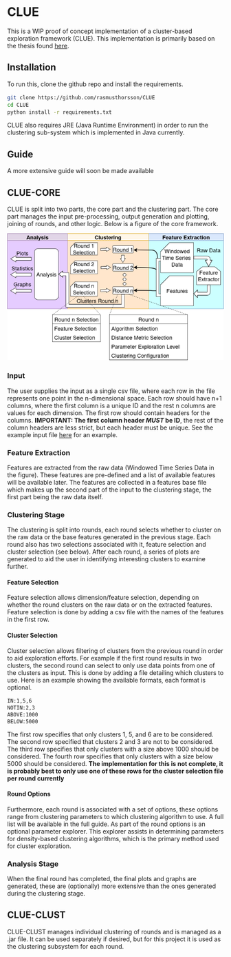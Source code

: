 # CLUE

This is a WIP proof of concept implementation of a cluster-based exploration framework (CLUE). This implementation is primarily based on the thesis found [here](https://gupea.ub.gu.se/handle/2077/89783).

## Installation

To run this, clone the github repo and install the requirements.

```bash
git clone https://github.com/rasmusthorsson/CLUE
cd CLUE
python install -r requirements.txt
```

CLUE also requires JRE (Java Runtime Environment) in order to run the clustering sub-system which is implemented in Java currently.

## Guide

A more extensive guide will soon be made available

## CLUE-CORE

CLUE is split into two parts, the core part and the clustering part. The core part manages the input pre-processing, output generation and plotting, joining of rounds, and other logic. Below is a figure of the core framework.

![CLUE](assets/clue.png)

### Input

The user supplies the input as a single csv file, where each row in the file represents one point in the n-dimensional space. Each row should have n+1 columns, where the first column is a unique ID and the rest n columns are values for each dimension. The first row should contain headers for the columns. **IMPORTANT: The first column header *MUST* be ID**, the rest of the column headers are less strict, but each header must be unique. See the example input file [here](input.csv) for an example.

### Feature Extraction

Features are extracted from the raw data (Windowed Time Series Data in the figure). These features are pre-defined and a list of available features will be available later. The features are collected in a features base file which makes up the second part of the input to the clustering stage, the first part being the raw data itself.

### Clustering Stage

The clustering is split into rounds, each round selects whether to cluster on the raw data or the base features generated in the previous stage. Each round also has two selections associated with it, feature selection and cluster selection (see below). After each round, a series of plots are generated to aid the user in identifying interesting clusters to examine further. 

#### Feature Selection

Feature selection allows dimension/feature selection, depending on whether the round clusters on the raw data or on the extracted features. Feature selection is done by adding a csv file with the names of the features in the first row.

#### Cluster Selection

Cluster selection allows filtering of clusters from the previous round in order to aid exploration efforts. For example if the first round results in two clusters, the second round can select to only use data points from one of the clusters as input. This is done by adding a file detailing which clusters to use. Here is an example showing the available formats, each format is optional.

```
IN:1,5,6 
NOTIN:2,3
ABOVE:1000
BELOW:5000
```

The first row specifies that only clusters 1, 5, and 6 are to be considered. The second row specified that clusters 2 and 3 are not to be considered. The third row specifies that only clusters with a size above 1000 should be considered. The fourth row specifies that only clusters with a size below 5000 should be considered. **The implementation for this is not complete, it is probably best to only use one of these rows for the cluster selection file per round currently**

#### Round Options

Furthermore, each round is associated with a set of options, these options range from clustering parameters to which clustering algorithm to use. A full list will be available in the full guide. As part of the round options is an optional parameter explorer. This explorer assists in determining parameters for density-based clustering algorithms, which is the primary method used for cluster exploration.

### Analysis Stage

When the final round has completed, the final plots and graphs are generated, these are (optionally) more extensive than the ones generated during the clustering stage. 

## CLUE-CLUST

CLUE-CLUST manages individual clustering of rounds and is managed as a .jar file. It can be used separately if desired, but for this project it is used as the clustering subsystem for each round.